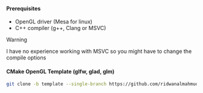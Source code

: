#### Prerequisites
- OpenGL driver (Mesa for linux)
- C++ compiler (g++, Clang or MSVC)
> [!WARNING]
> I have no experience working with MSVC so you might have to change the compile options

#### CMake OpenGL Template (glfw, glad, glm)
```bash
git clone -b template --single-branch https://github.com/ridwanalmahmud/openglbasics.git
```
